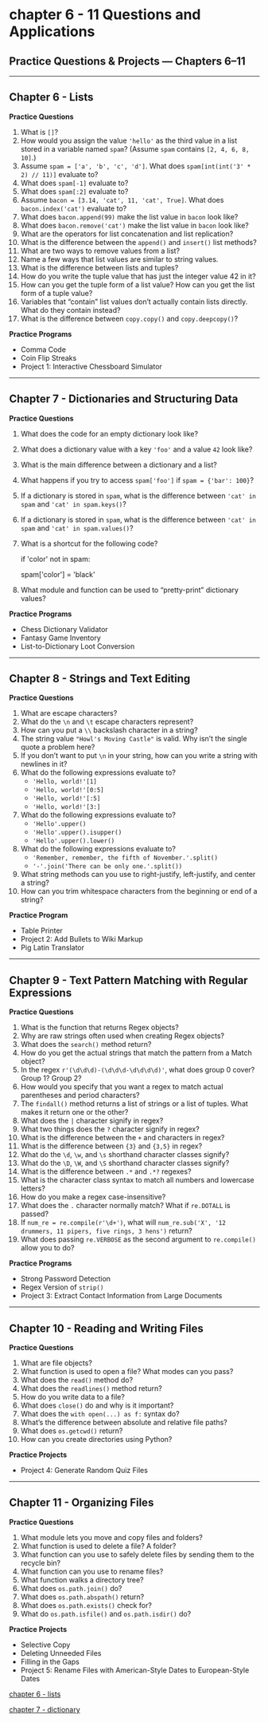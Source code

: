 # chapter 6 - 11 Questions and Applications

## Practice Questions & Projects — Chapters 6–11

---

## Chapter 6 - Lists

**Practice Questions**

1. What is `[]`?
2. How would you assign the value `'hello'` as the third value in a list stored in a variable named `spam`? (Assume `spam` contains `[2, 4, 6, 8, 10]`.)
3. Assume `spam = ['a', 'b', 'c', 'd']`. What does `spam[int(int('3' * 2) // 11)]` evaluate to?
4. What does `spam[-1]` evaluate to?
5. What does `spam[:2]` evaluate to?
6. Assume `bacon = [3.14, 'cat', 11, 'cat', True]`. What does `bacon.index('cat')` evaluate to?
7. What does `bacon.append(99)` make the list value in `bacon` look like?
8. What does `bacon.remove('cat')` make the list value in `bacon` look like?
9. What are the operators for list concatenation and list replication?
10. What is the difference between the `append()` and `insert()` list methods?
11. What are two ways to remove values from a list?
12. Name a few ways that list values are similar to string values.
13. What is the difference between lists and tuples?
14. How do you write the tuple value that has just the integer value 42 in it?
15. How can you get the tuple form of a list value? How can you get the list form of a tuple value?
16. Variables that “contain” list values don’t actually contain lists directly. What do they contain instead?
17. What is the difference between `copy.copy()` and `copy.deepcopy()`?

**Practice Programs**

- Comma Code
- Coin Flip Streaks
- Project 1: Interactive Chessboard Simulator

---

## Chapter 7 - Dictionaries and Structuring Data

**Practice Questions**

1. What does the code for an empty dictionary look like?
2. What does a dictionary value with a key `'foo'` and a value `42` look like?
3. What is the main difference between a dictionary and a list?
4. What happens if you try to access `spam['foo']` if `spam = {'bar': 100}`?
5. If a dictionary is stored in `spam`, what is the difference between `'cat' in spam` and `'cat' in spam.keys()`?
6. If a dictionary is stored in `spam`, what is the difference between `'cat' in spam` and `'cat' in spam.values()`?
7. What is a shortcut for the following code?
    
    if 'color' not in spam:
    
    spam['color'] = 'black'
    
8. What module and function can be used to “pretty-print” dictionary values?

**Practice Programs**

- Chess Dictionary Validator
- Fantasy Game Inventory
- List-to-Dictionary Loot Conversion

---

## Chapter 8 - Strings and Text Editing

**Practice Questions**

1. What are escape characters?
2. What do the `\n` and `\t` escape characters represent?
3. How can you put a `\\` backslash character in a string?
4. The string value `"Howl's Moving Castle"` is valid. Why isn’t the single quote a problem here?
5. If you don’t want to put `\n` in your string, how can you write a string with newlines in it?
6. What do the following expressions evaluate to?
    - `'Hello, world!'[1]`
    - `'Hello, world!'[0:5]`
    - `'Hello, world!'[:5]`
    - `'Hello, world!'[3:]`
7. What do the following expressions evaluate to?
    - `'Hello'.upper()`
    - `'Hello'.upper().isupper()`
    - `'Hello'.upper().lower()`
8. What do the following expressions evaluate to?
    - `'Remember, remember, the fifth of November.'.split()`
    - `'-'.join('There can be only one.'.split())`
9. What string methods can you use to right-justify, left-justify, and center a string?
10. How can you trim whitespace characters from the beginning or end of a string?

**Practice Program**

- Table Printer
- Project 2: Add Bullets to Wiki Markup
- Pig Latin Translator

---

## Chapter 9 - Text Pattern Matching with Regular Expressions

**Practice Questions**

1. What is the function that returns Regex objects?
2. Why are raw strings often used when creating Regex objects?
3. What does the `search()` method return?
4. How do you get the actual strings that match the pattern from a Match object?
5. In the regex `r'(\d\d\d)-(\d\d\d-\d\d\d\d)'`, what does group 0 cover? Group 1? Group 2?
6. How would you specify that you want a regex to match actual parentheses and period characters?
7. The `findall()` method returns a list of strings or a list of tuples. What makes it return one or the other?
8. What does the `|` character signify in regex?
9. What two things does the `?` character signify in regex?
10. What is the difference between the `+` and  characters in regex?
11. What is the difference between `{3}` and `{3,5}` in regex?
12. What do the `\d`, `\w`, and `\s` shorthand character classes signify?
13. What do the `\D`, `\W`, and `\S` shorthand character classes signify?
14. What is the difference between `.*` and `.*?` regexes?
15. What is the character class syntax to match all numbers and lowercase letters?
16. How do you make a regex case-insensitive?
17. What does the `.` character normally match? What if `re.DOTALL` is passed?
18. If `num_re = re.compile(r'\d+')`, what will `num_re.sub('X', '12 drummers, 11 pipers, five rings, 3 hens')` return?
19. What does passing `re.VERBOSE` as the second argument to `re.compile()` allow you to do?

**Practice Programs**

- Strong Password Detection
- Regex Version of `strip()`
- Project 3: Extract Contact Information from Large Documents

---

## Chapter 10 - Reading and Writing Files

**Practice Questions**

1. What are file objects?
2. What function is used to open a file? What modes can you pass?
3. What does the `read()` method do?
4. What does the `readlines()` method return?
5. How do you write data to a file?
6. What does `close()` do and why is it important?
7. What does the `with open(...) as f:` syntax do?
8. What’s the difference between absolute and relative file paths?
9. What does `os.getcwd()` return?
10. How can you create directories using Python?

**Practice Projects**

- Project 4: Generate Random Quiz Files

---

## Chapter 11 - Organizing Files

**Practice Questions**

1. What module lets you move and copy files and folders?
2. What function is used to delete a file? A folder?
3. What function can you use to safely delete files by sending them to the recycle bin?
4. What function can you use to rename files?
5. What function walks a directory tree?
6. What does `os.path.join()` do?
7. What does `os.path.abspath()` return?
8. What does `os.path.exists()` check for?
9. What do `os.path.isfile()` and `os.path.isdir()` do?

**Practice Projects**

- Selective Copy
- Deleting Unneeded Files
- Filling in the Gaps
- Project 5: Rename Files with American-Style Dates to European-Style Dates

[chapter 6 - lists](https://www.notion.so/chapter-6-lists-25ddf4dbf352800eb39cf5b34c3ad138?pvs=21)

[chapter 7 - dictionary](https://www.notion.so/chapter-7-dictionary-25ddf4dbf35280568afae79dbac2116b?pvs=21)